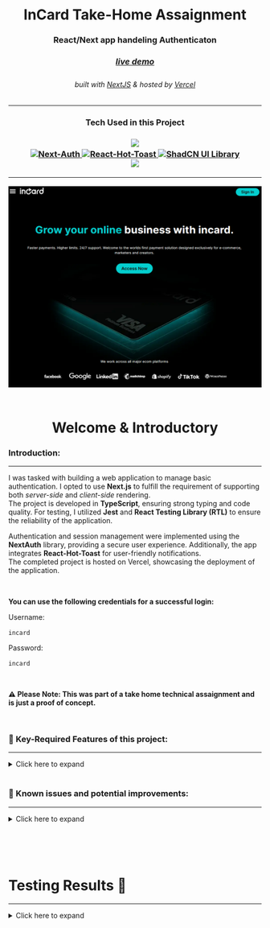 <!-- Introduction Text -->
<div align="center">
    <h1>InCard Take-Home Assaignment</h1>
    <h3>React/Next app handeling Authenticaton <h3>
    <h3> 
      <a href='https://incard-technical-assaignment-devon-gifford.vercel.app/', target='_blank'>
        <h5>live demo</h5>
      <a/>
    </h3>
        <h6>
            built with <a href="https://nextjs.org/" >NextJS</a> &
            hosted by <a href="https://vercel.com/">Vercel</a> 
        </h6>
</div>

---

<h3 align='center'>
Tech Used in this Project
<h3>
<p align='center'>
    <a href="https://skillicons.dev">
        <img src="https://skillicons.dev/icons?i=ts,nextjs,tailwind" /><br>
        <img src="https://next-auth.js.org/img/logo/logo-sm.png" width=50 alt="Next-Auth">
        <img src="https://img.stackshare.io/service/40157/default_ac6bddce398a038cb30e3dfd23eaab10c84cfc78.jpg" width=50 alt="React-Hot-Toast" >
        <img src="https://avatars.githubusercontent.com/u/139895814?s=280&v=4" width=50 alt="ShadCN UI Library"><br>
        <img src="https://skillicons.dev/icons?i=vercel,github,jest" />
    </a>
</p>

---

<!-- Logo -->
<div align=center>
    <img src="/public/proto/incard-technical-demo.png" alt="Demo" title="DemoImage" width="600" height="400">     
   
</div>

<br>


<!-- -------------------------------------------------------------------------- -->

<h1 align='center'> Welcome & Introductory </h1>

<!-- -------------------------------------------------------------------------- -->

### Introduction:

<!-- -------------------------------------------------------------------------- -->
<hr/>


I was tasked with building a web application to manage basic authentication.  I opted to use <strong>Next.js</strong> to fulfill the requirement of supporting both <em>server-side</em> and <em>client-side</em> rendering.</br> The project is developed in <strong>TypeScript</strong>, ensuring strong typing and code quality. For testing, I utilized <strong>Jest</strong> and <strong>React Testing Library (RTL)</strong> to ensure the reliability of the application.

Authentication and session management were implemented using the <strong>NextAuth</strong> library, providing a secure user experience. Additionally, the app integrates <strong>React-Hot-Toast</strong> for user-friendly notifications.<br>
The completed project is hosted on Vercel, showcasing the deployment of the application.

</br>

**You can use the following credentials for a successful login:**

Username:
```shell
incard
```

Password:
```shell
incard
```

<br/>

**⚠ Please Note: This was part of a take home technical assaignment and is just a proof of concept.**


<!-- -------------------------------------------------------------------------- -->

<br>

### 🔑 Key-Required Features of this project:

<!-- -------------------------------------------------------------------------- -->
<hr>

<!-- Small container -->
<details>
<summary> Click here to expand</summary>
<br/>

<div>

##### REQUIRED FEATURES: 
<hr>

✅ Consist of at least two pages - <em>(login and a home page)</em>

✅ Should be functional - <em>(login should take users to the home page etc.)</em> 

✅ Should Handle errors - <em>(incorrect details entered or session expired etc.)</em>

✅ Deploy the app

👨‍💻 Create 2-3 unit tests (in progress)


</br>

##### STRETCH FEATURES: 
<hr>

✅ Supports both SSR & CSR

✅ Session should be persistent <em>(page reload should not result in login page)</em>

✅ Session expired should be redirected back to the login page.

✅ Website is fully responsive 

</br>

##### BONUS FEATURES:
<hr>

✅ Landing/Splash page

✅ Interactive NavBar with Hamburger menu

✅ Protected & Un-protected Server/Client side page's for testing  

<br/>

---

<!-- CLOSING DIV -->
</details>
<br/>




### 🎯 Known issues and potential improvements:

<!-- -------------------------------------------------------------------------- -->
<hr>

<!-- Small container -->
<details>
<summary> Click here to expand</summary>
<br/>


#### Known issues: 

💥 I need to fix and handle how the session is managed when callback to home page post sign in success, currently SSR page does not rerender  when session updates. (Production Bug)

💥 Need to throw an error or push user to sign-in page, if session time has elapsed and user try's to manually update their session  


</br>

#### Future Features & Improvements: 

💥  adding user roles

💥  auto signing out functionality after session expiration has elapsed

💥  fleshing out user data & update the SSR page 

💥  adding user profile picture 

💥  adding some loaders and spinners on buttons - improve UI  


<!-- CLOSING DIV -->
</details>
<br/><br>



<!-- SECTION CLOSING DIV -->
</details>
<br><br>

<!-- -------------------------------------------------------------------------- -->

<h1 align='left'> Testing Results 🧪</h1>
<hr>

<!-- -------------------------------------------------------------------------- -->


<details>
<summary> Click here to expand </summary>
<br/>


insert code coverage image here 🎯

<!-- CLOSING DIV -->
</details>

<br><br>
